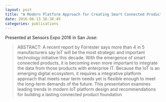 ```yaml
---
layout: post
title: "A Modern Platform Approach for Creating Smart Connected Products"
date: 2016-06-13 16:38:49
categories: publications
---
```


Presented at Sensors Expo 2016 in San Jose:

> ABSTRACT: A recent report by Forrester says more than 4 in 5 manufacturers say IoT will be the most strategic and important technology initiative this decade. With the emergence of smart connected products, it is becoming even more important to integrate the data from those products with enterprise IT. Because the IoT is an emerging digital ecosystem, it requires a integrative platform approach that meets near term needs yet is flexible enough to meet the long-term demands of the future. This presentation examines leading trends in modern IoT platform design and recommendations for building a lasting connected product foundation


